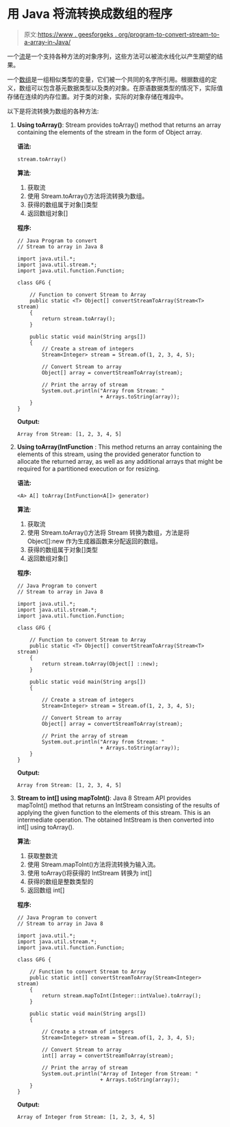 # 用 Java 将流转换成数组的程序

> 原文:[https://www . geesforgeks . org/program-to-convert-stream-to-a-array-in-Java/](https://www.geeksforgeeks.org/program-to-convert-stream-to-an-array-in-java/)

一个[流](https://www.geeksforgeeks.org/stream-in-java/)是一个支持各种方法的对象序列，这些方法可以被流水线化以产生期望的结果。

一个[数组](https://www.geeksforgeeks.org/arrays-in-java/)是一组相似类型的变量，它们被一个共同的名字所引用。根据数组的定义，数组可以包含基元数据类型以及类的对象。在原语数据类型的情况下，实际值存储在连续的内存位置。对于类的对象，实际的对象存储在堆段中。

以下是将流转换为数组的各种方法:

1.  **Using toArray()**: Stream provides toArray() method that returns an array containing the elements of the stream in the form of Object array.

    **语法:**

    ```
    stream.toArray()
    ```

    **算法**:

    1.  获取流
    2.  使用 Stream.toArray()方法将流转换为数组。
    3.  获得的数组属于对象[]类型
    4.  返回数组对象[]

    **程序:**

    ```
    // Java Program to convert
    // Stream to array in Java 8

    import java.util.*;
    import java.util.stream.*;
    import java.util.function.Function;

    class GFG {

        // Function to convert Stream to Array
        public static <T> Object[] convertStreamToArray(Stream<T> stream)
        {
            return stream.toArray();
        }

        public static void main(String args[])
        {
            // Create a stream of integers
            Stream<Integer> stream = Stream.of(1, 2, 3, 4, 5);

            // Convert Stream to array
            Object[] array = convertStreamToArray(stream);

            // Print the array of stream
            System.out.println("Array from Stream: "
                               + Arrays.toString(array));
        }
    }
    ```

    **Output:**

    ```
    Array from Stream: [1, 2, 3, 4, 5]

    ```

2.  **Using toArray(IntFunction** : This method returns an array containing the elements of this stream, using the provided generator function to allocate the returned array, as well as any additional arrays that might be required for a partitioned execution or for resizing.

    **语法:**

    ```
    <A> A[] toArray(IntFunction<A[]> generator)
    ```

    **算法**:

    1.  获取流
    2.  使用 Stream.toArray()方法将 Stream 转换为数组，方法是将 Object[]:new 作为生成器函数来分配返回的数组。
    3.  获得的数组属于对象[]类型
    4.  返回数组对象[]

    **程序:**

    ```
    // Java Program to convert
    // Stream to array in Java 8

    import java.util.*;
    import java.util.stream.*;
    import java.util.function.Function;

    class GFG {

        // Function to convert Stream to Array
        public static <T> Object[] convertStreamToArray(Stream<T> stream)
        {
            return stream.toArray(Object[] ::new);
        }

        public static void main(String args[])
        {

            // Create a stream of integers
            Stream<Integer> stream = Stream.of(1, 2, 3, 4, 5);

            // Convert Stream to array
            Object[] array = convertStreamToArray(stream);

            // Print the array of stream
            System.out.println("Array from Stream: "
                               + Arrays.toString(array));
        }
    }
    ```

    **Output:**

    ```
    Array from Stream: [1, 2, 3, 4, 5]

    ```

3.  **Stream <integer>to int[] using mapToInt()</integer>**: Java 8 Stream API provides mapToInt() method that returns an IntStream consisting of the results of applying the given function to the elements of this stream. This is an intermediate operation. The obtained IntStream is then converted into int[] using toArray().

    **算法**:

    1.  获取整数流
    2.  使用 Stream.mapToInt()方法将流转换为输入流。
    3.  使用 toArray()将获得的 IntStream 转换为 int[]
    4.  获得的数组是整数类型的
    5.  返回数组 int[]

    **程序:**

    ```
    // Java Program to convert
    // Stream to array in Java 8

    import java.util.*;
    import java.util.stream.*;
    import java.util.function.Function;

    class GFG {

        // Function to convert Stream to Array
        public static int[] convertStreamToArray(Stream<Integer> stream)
        {
            return stream.mapToInt(Integer::intValue).toArray();
        }

        public static void main(String args[])
        {

            // Create a stream of integers
            Stream<Integer> stream = Stream.of(1, 2, 3, 4, 5);

            // Convert Stream to array
            int[] array = convertStreamToArray(stream);

            // Print the array of stream
            System.out.println("Array of Integer from Stream: "
                               + Arrays.toString(array));
        }
    }
    ```

    **Output:**

    ```
    Array of Integer from Stream: [1, 2, 3, 4, 5]

    ```